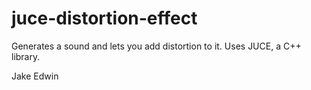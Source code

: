 # juce-distortion-effect
Generates a sound and lets you add distortion to it. Uses JUCE, a C++ library.

Jake
Edwin
